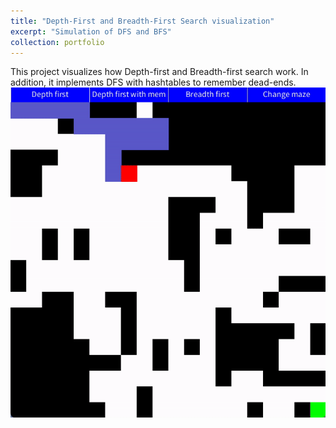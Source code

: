 ```yaml
---
title: "Depth-First and Breadth-First Search visualization"
excerpt: "Simulation of DFS and BFS"
collection: portfolio
---
```


This project visualizes how Depth-first and Breadth-first search work. In addition, it implements DFS with hashtables to remember dead-ends. <img src='../images/demo.gif'>